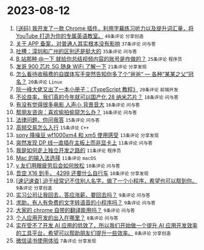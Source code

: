 # 2023-08-12

1. [[送码] 我开发了一款 Chrome 插件，利用字幕练习听力以及提升词汇量，将 YouTube 打造为你的专属英语教室。](https://www.v2ex.com/t/964624) `48条评论` `分享创造`
1. [关于 APP 备案，对普通人其实根本没有影响](https://www.v2ex.com/t/964721) `37条评论` `问与答`
1. [吐槽：深圳和广州的区别还是挺大的](https://www.v2ex.com/t/964638) `35条评论` `问与答`
1. [B 站那种 @一下 就给你总结视频内容的账号是咋做的？](https://www.v2ex.com/t/964642) `25条评论` `程序员`
1. [发哥 900 芯片 5G 随身 WiFi 了解一下](https://www.v2ex.com/t/964709) `21条评论` `分享发现`
1. [怎么看待收稿费的自媒体写手突然告知你多了个“爸爸“ — 各种“某某之父”冠名？](https://www.v2ex.com/t/964697) `20条评论` `Linux`
1. [阮一峰大佬又出了一本小册子：《TypeScript 教程》](https://www.v2ex.com/t/964635) `20条评论` `前端开发`
1. [不论良率，我们真的今年就可以国产化 28 纳米芯片？](https://www.v2ex.com/t/964701) `18条评论` `问与答`
1. [有没有觉得很多电影 人声小 背景音大](https://www.v2ex.com/t/964661) `16条评论` `问与答`
1. [帮朋友咨询：喜欢偷拍偷窥怎么办？](https://www.v2ex.com/t/964652) `16条评论` `问与答`
1. [法律问题，你问我答](https://www.v2ex.com/t/964708) `15条评论` `问与答`
1. [高频交易怎么入行](https://www.v2ex.com/t/964634) `15条评论` `C++`
1. [sony 降噪豆 wf1000xm4 和 xm5 使用感受](https://www.v2ex.com/t/964654) `13条评论` `分享发现`
1. [突然发现 DP 线一直插在主板上而非显卡上](https://www.v2ex.com/t/964733) `11条评论` `问与答`
1. [我是如何走上独立开发之路的](https://www.v2ex.com/t/964695) `11条评论` `程序员`
1. [Mac 的输入法选择](https://www.v2ex.com/t/964645) `11条评论` `macOS`
1. [v 友们用眼疲劳后会如何放松](https://www.v2ex.com/t/964713) `10条评论` `问与答`
1. [吾空 X16 到手， 4299 还要什么自行车](https://www.v2ex.com/t/964662) `10条评论` `分享发现`
1. [[速记速查] 迫于经常记不住别人名字，做了一个小程序，希望也可以帮到你。](https://www.v2ex.com/t/964730) `9条评论` `分享创造`
1. [实习公司让我回去，答应涨薪，要回去吗？](https://www.v2ex.com/t/964706) `9条评论` `问与答`
1. [求助，有人有免费的文字转语音的小程序吗？](https://www.v2ex.com/t/964648) `9条评论` `问与答`
1. [大家的 chrome 自带的翻译能用吗？](https://www.v2ex.com/t/964622) `9条评论` `问与答`
1. [个人应用开发的出入在哪里？](https://www.v2ex.com/t/964726) `8条评论` `问与答`
1. [实在受不了开发 AI 应用的低效了，所以我们开始做一个提升 AI 应用开发效率的工具平台，希望可以帮助朋友们提升一些效率。](https://www.v2ex.com/t/964715) `8条评论` `分享创造`
1. [微信读书使用体验](https://www.v2ex.com/t/964657) `7条评论` `分享发现`
